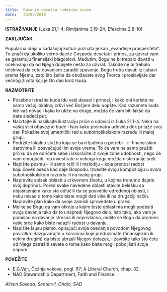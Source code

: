 ```yaml
---
title:  Davanje desetka radosnim srcem
date:   23/02/2018
---
```


**ISTRAŽIVANJE** (Luka 21,1-4; Rimljanima 3,19-24; Efescima 2,8-10)

**ZAKLJUČAK**

Popularna ideja u sadašnjoj kulturi poznata je kao „evanđelje prosperiteta“. To znači da ukoliko verno dajete Gospodu desetak i prinos, za uzvrat vam se garantuju finansijski blagoslovi. Međutim, Bogu ne bi trebalo davati u očekivanju da od Njega dobijete nešto za uzvrat. Takođe ne bi trebalo očekivati da ćete davanjem zaraditi spasenje. Bogu treba davati iz ljubavi prema Njemu, zato što želite da obožavate svog Tvorca i proslavljate dar večnog života koji je On dao kroz Isusa.

**RAZMOTRITE**

- Posebno istražite kuda idu vaši deseci i prinosi, i kako oni koriste ne samo vašoj lokalnoj crkvi već Božjem delu uopšte. Kad razumete kuda ide vaš novac i kako to utiče na druge, možda će vam biti lakše da date sledeći put.
- Nacrtajte ili naslikajte ilustraciju priče o udovici iz Luka 21,1-4. Neka na vašoj slici obavezno bude i Isus kako posmatra udovicu dok prilaže svoj dar. Pokažite svoj umetnički rad u subotnoškolskom razredu ili maloj grupi.
- Podržite lokalnu službu koja se bavi ljudima u potrebi – ili finansijskim darovima ili posvećujući im svoje vreme. To će vam ne samo pružiti priliku da se odričete sebe i iskoračite iz svoje zone udobnosti, nego će vam omogućiti i da investirate u nekoga koga možda niste ranije sreli.
- Napišite pesmu – ili samo reči ili i melodiju – koja prenosi radost koju čovek oseća kad daje Gospodu. Izvedite svoju kompoziciju u svom subotnoškolskom razredu ili na maloj grupi.
- Napravite spisak oblasti u crkvenom životu, u kojima trenutno dajete svoj doprinos. Pored svake navedene oblasti stavite belešku sa objašnjenjem kako ste odlučili da se posvetite određenoj oblasti, i neku misao o tome kako biste mogli dati više ili na drugačiji način. Napravite plan kako da svoje zamisli sprovedete u praksi.
- Molite se Bogu da vam otkrije u kojim biste oblastima mogli podesiti svoja davanja tako da to unapredi Njegovo delo. Isto tako, ako vam je pomisao na davanje stresna ili neprivlačna, molite se Bogu da promeni vaše srce kako biste nalazili radost u davanju.
- Napišite Isusu pismo, opisujući svoja osećanja povodom Njegovog povratka. Razgovarajte o koracima koje preduzimate (finansijskim ili nekim drugim) da biste ubrzali Njegov dolazak, i završite tako što ćete od Njega zatražiti savete o tome kako biste mogli poboljšati svoje napore.

**POVEŽITE**

- E.G.Vajt, Čežnja vekova, pogl. 67; A Liberal Church, chap. 32.
- NAD Stewardship Department, Faith and Finance.

_Alison Soseda, Sentervil, Ohajo, SAD_
